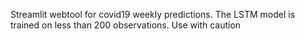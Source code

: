 Streamlit webtool for covid19 weekly predictions. The LSTM model is trained on less than 200 observations. Use with caution
